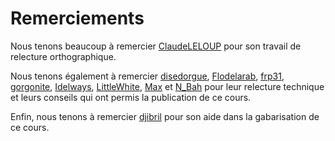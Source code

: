 # Remerciements

Nous tenons beaucoup à remercier [ClaudeLELOUP](https://www.developpez.net/forums/u124512/claudeleloup/) pour son travail de relecture orthographique.

Nous tenons également à remercier [disedorgue](https://www.developpez.net/forums/u577665/disedorgue/), [Flodelarab](https://www.developpez.net/forums/u73283/flodelarab/), [frp31](https://www.developpez.net/forums/u109448/frp31/), [gorgonite](https://www.developpez.net/forums/u109448/frp31/), [Idelways](https://www.developpez.net/forums/u375421/idelways/), [LittleWhite](https://www.developpez.net/forums/u240267/littlewhite/), [Max](https://www.developpez.net/forums/u165059/max/) et [N_Bah](https://www.developpez.net/forums/u219247/n_bah/) pour leur relecture technique et leurs conseils qui ont permis la publication de ce cours.

Enfin, nous tenons à remercier [djibril](https://www.developpez.com/user/profil/35657/djibril) pour son aide dans la gabarisation de ce cours.
